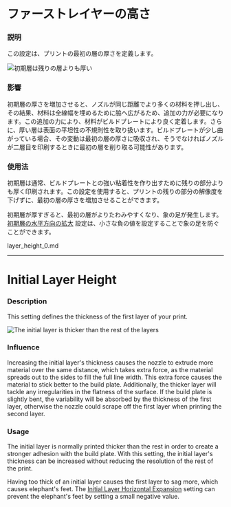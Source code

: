 ファーストレイヤーの高さ
====
### **説明**
この設定は、プリントの最初の層の厚さを定義します。

![初期層は残りの層よりも厚い](../images/layer_height_0.png)

### **影響**
初期層の厚さを増加させると、ノズルが同じ距離でより多くの材料を押し出し、その結果、材料は全線幅を埋めるために脇へ広がるため、追加の力が必要になります。この追加の力により、材料がビルドプレートにより良く定着します。さらに、厚い層は表面の平坦性の不規則性を取り扱います。ビルドプレートが少し曲がっている場合、その変動は最初の層の厚さに吸収され、そうでなければノズルが二層目を印刷するときに最初の層を削り取る可能性があります。

### **使用法**
初期層は通常、ビルドプレートとの強い粘着性を作り出すために残りの部分よりも厚く印刷されます。この設定を使用すると、プリントの残りの部分の解像度を下げずに、最初の層の厚さを増加させることができます。

初期層が厚すぎると、最初の層がよりたわみやすくなり、象の足が発生します。[初期層の水平方向の拡大](../shell/xy_offset_layer_0.md) 設定は、小さな負の値を設定することで象の足を防ぐことができます。


layer_height_0.md

-------

Initial Layer Height
====
### **Description**
This setting defines the thickness of the first layer of your print. 

![The initial layer is thicker than the rest of the layers](../images/layer_height_0.png)

### **Influence**
Increasing the initial layer's thickness causes the nozzle to extrude more material over the same distance, which takes extra force, as the material spreads out to the sides to fill the full line width. This extra force causes the material to stick better to the build plate. Additionally, the thicker layer will tackle any irregularities in the flatness of the surface. If the build plate is slightly bent, the variability will be absorbed by the thickness of the first layer, otherwise the nozzle could scrape off the first layer when printing the second layer.

### **Usage**
The initial layer is normally printed thicker than the rest in order to create a stronger adhesion with the build plate. With this setting, the initial layer's thickness can be increased without reducing the resolution of the rest of the print.

Having too thick of an initial layer causes the first layer to sag more, which causes elephant's feet. The [Initial Layer Horizontal Expansion](../shell/xy_offset_layer_0.md) setting can prevent the elephant's feet by setting a small negative value.
